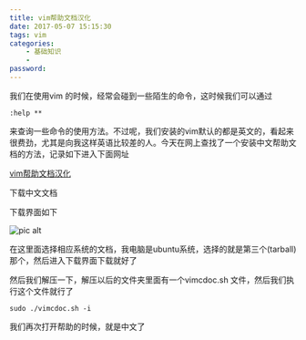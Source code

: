 ```yaml
---
title: vim帮助文档汉化
date: 2017-05-07 15:15:30
tags: vim
categories:
    - 基础知识
    - 
password: 
---
```


我们在使用vim 的时候，经常会碰到一些陌生的命令，这时候我们可以通过

```
:help **
```

来查询一些命令的使用方法。不过呢，我们安装的vim默认的都是英文的，看起来很费劲，尤其是向我这样英语比较差的人。今天在网上查找了一个安装中文帮助文档的方法，记录如下进入下面网址

[vim帮助文档汉化](http://vimcdoc.sourceforge.net/)

下载中文文档

下载界面如下

![pic alt](https://github.com/zsl-github/blog/raw/master/source/picture/vim_help_cn.png)

在这里面选择相应系统的文档，我电脑是ubuntu系统，选择的就是第三个(tarball)那个，然后进入下载界面下载就好了

然后我们解压一下，解压以后的文件夹里面有一个vimcdoc.sh 文件，然后我们执行这个文件就行了

```
sudo ./vimcdoc.sh -i
```

我们再次打开帮助的时候，就是中文了
